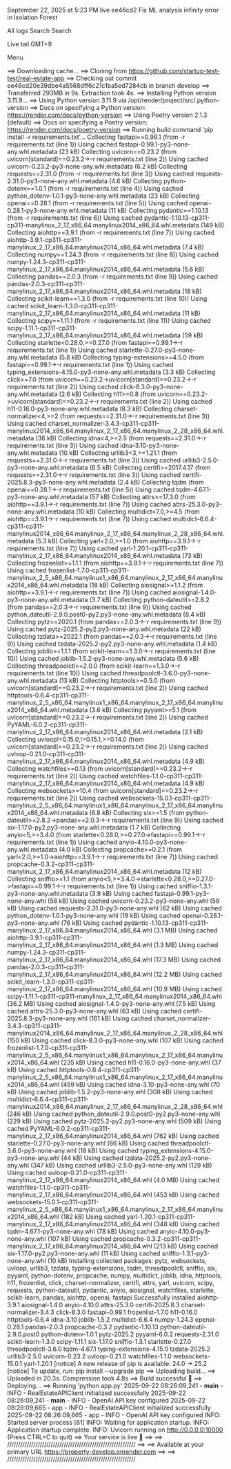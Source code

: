 September 22, 2025 at 5:23 PM
live
ee46cd2
Fix ML analysis infinity error in Isolation Forest

All logs
Search
Search

Live tail
GMT+9

Menu

==> Downloading cache...
==> Cloning from https://github.com/startup-test-test/real-estate-app
==> Checking out commit ee46cd20e39dbe4a5568dff6c21c1ba5ed7284cb in branch develop
==> Transferred 293MB in 9s. Extraction took 4s.
==> Installing Python version 3.11.9...
==> Using Python version 3.11.9 via /opt/render/project/src/.python-version
==> Docs on specifying a Python version: https://render.com/docs/python-version
==> Using Poetry version 2.1.3 (default)
==> Docs on specifying a Poetry version: https://render.com/docs/poetry-version
==> Running build command 'pip install -r requirements.txt'...
Collecting fastapi==0.99.1 (from -r requirements.txt (line 1))
  Using cached fastapi-0.99.1-py3-none-any.whl.metadata (23 kB)
Collecting uvicorn==0.23.2 (from uvicorn[standard]==0.23.2->-r requirements.txt (line 2))
  Using cached uvicorn-0.23.2-py3-none-any.whl.metadata (6.2 kB)
Collecting requests==2.31.0 (from -r requirements.txt (line 3))
  Using cached requests-2.31.0-py3-none-any.whl.metadata (4.6 kB)
Collecting python-dotenv==1.0.1 (from -r requirements.txt (line 4))
  Using cached python_dotenv-1.0.1-py3-none-any.whl.metadata (23 kB)
Collecting openai==0.28.1 (from -r requirements.txt (line 5))
  Using cached openai-0.28.1-py3-none-any.whl.metadata (11 kB)
Collecting pydantic==1.10.13 (from -r requirements.txt (line 6))
  Using cached pydantic-1.10.13-cp311-cp311-manylinux_2_17_x86_64.manylinux2014_x86_64.whl.metadata (149 kB)
Collecting aiohttp==3.9.1 (from -r requirements.txt (line 7))
  Using cached aiohttp-3.9.1-cp311-cp311-manylinux_2_17_x86_64.manylinux2014_x86_64.whl.metadata (7.4 kB)
Collecting numpy==1.24.3 (from -r requirements.txt (line 8))
  Using cached numpy-1.24.3-cp311-cp311-manylinux_2_17_x86_64.manylinux2014_x86_64.whl.metadata (5.6 kB)
Collecting pandas==2.0.3 (from -r requirements.txt (line 9))
  Using cached pandas-2.0.3-cp311-cp311-manylinux_2_17_x86_64.manylinux2014_x86_64.whl.metadata (18 kB)
Collecting scikit-learn==1.3.0 (from -r requirements.txt (line 10))
  Using cached scikit_learn-1.3.0-cp311-cp311-manylinux_2_17_x86_64.manylinux2014_x86_64.whl.metadata (11 kB)
Collecting scipy==1.11.1 (from -r requirements.txt (line 11))
  Using cached scipy-1.11.1-cp311-cp311-manylinux_2_17_x86_64.manylinux2014_x86_64.whl.metadata (59 kB)
Collecting starlette<0.28.0,>=0.27.0 (from fastapi==0.99.1->-r requirements.txt (line 1))
  Using cached starlette-0.27.0-py3-none-any.whl.metadata (5.8 kB)
Collecting typing-extensions>=4.5.0 (from fastapi==0.99.1->-r requirements.txt (line 1))
  Using cached typing_extensions-4.15.0-py3-none-any.whl.metadata (3.3 kB)
Collecting click>=7.0 (from uvicorn==0.23.2->uvicorn[standard]==0.23.2->-r requirements.txt (line 2))
  Using cached click-8.3.0-py3-none-any.whl.metadata (2.6 kB)
Collecting h11>=0.8 (from uvicorn==0.23.2->uvicorn[standard]==0.23.2->-r requirements.txt (line 2))
  Using cached h11-0.16.0-py3-none-any.whl.metadata (8.3 kB)
Collecting charset-normalizer<4,>=2 (from requests==2.31.0->-r requirements.txt (line 3))
  Using cached charset_normalizer-3.4.3-cp311-cp311-manylinux2014_x86_64.manylinux_2_17_x86_64.manylinux_2_28_x86_64.whl.metadata (36 kB)
Collecting idna<4,>=2.5 (from requests==2.31.0->-r requirements.txt (line 3))
  Using cached idna-3.10-py3-none-any.whl.metadata (10 kB)
Collecting urllib3<3,>=1.21.1 (from requests==2.31.0->-r requirements.txt (line 3))
  Using cached urllib3-2.5.0-py3-none-any.whl.metadata (6.5 kB)
Collecting certifi>=2017.4.17 (from requests==2.31.0->-r requirements.txt (line 3))
  Using cached certifi-2025.8.3-py3-none-any.whl.metadata (2.4 kB)
Collecting tqdm (from openai==0.28.1->-r requirements.txt (line 5))
  Using cached tqdm-4.67.1-py3-none-any.whl.metadata (57 kB)
Collecting attrs>=17.3.0 (from aiohttp==3.9.1->-r requirements.txt (line 7))
  Using cached attrs-25.3.0-py3-none-any.whl.metadata (10 kB)
Collecting multidict<7.0,>=4.5 (from aiohttp==3.9.1->-r requirements.txt (line 7))
  Using cached multidict-6.6.4-cp311-cp311-manylinux2014_x86_64.manylinux_2_17_x86_64.manylinux_2_28_x86_64.whl.metadata (5.3 kB)
Collecting yarl<2.0,>=1.0 (from aiohttp==3.9.1->-r requirements.txt (line 7))
  Using cached yarl-1.20.1-cp311-cp311-manylinux_2_17_x86_64.manylinux2014_x86_64.whl.metadata (73 kB)
Collecting frozenlist>=1.1.1 (from aiohttp==3.9.1->-r requirements.txt (line 7))
  Using cached frozenlist-1.7.0-cp311-cp311-manylinux_2_5_x86_64.manylinux1_x86_64.manylinux_2_17_x86_64.manylinux2014_x86_64.whl.metadata (18 kB)
Collecting aiosignal>=1.1.2 (from aiohttp==3.9.1->-r requirements.txt (line 7))
  Using cached aiosignal-1.4.0-py3-none-any.whl.metadata (3.7 kB)
Collecting python-dateutil>=2.8.2 (from pandas==2.0.3->-r requirements.txt (line 9))
  Using cached python_dateutil-2.9.0.post0-py2.py3-none-any.whl.metadata (8.4 kB)
Collecting pytz>=2020.1 (from pandas==2.0.3->-r requirements.txt (line 9))
  Using cached pytz-2025.2-py2.py3-none-any.whl.metadata (22 kB)
Collecting tzdata>=2022.1 (from pandas==2.0.3->-r requirements.txt (line 9))
  Using cached tzdata-2025.2-py2.py3-none-any.whl.metadata (1.4 kB)
Collecting joblib>=1.1.1 (from scikit-learn==1.3.0->-r requirements.txt (line 10))
  Using cached joblib-1.5.2-py3-none-any.whl.metadata (5.6 kB)
Collecting threadpoolctl>=2.0.0 (from scikit-learn==1.3.0->-r requirements.txt (line 10))
  Using cached threadpoolctl-3.6.0-py3-none-any.whl.metadata (13 kB)
Collecting httptools>=0.5.0 (from uvicorn[standard]==0.23.2->-r requirements.txt (line 2))
  Using cached httptools-0.6.4-cp311-cp311-manylinux_2_5_x86_64.manylinux1_x86_64.manylinux_2_17_x86_64.manylinux2014_x86_64.whl.metadata (3.6 kB)
Collecting pyyaml>=5.1 (from uvicorn[standard]==0.23.2->-r requirements.txt (line 2))
  Using cached PyYAML-6.0.2-cp311-cp311-manylinux_2_17_x86_64.manylinux2014_x86_64.whl.metadata (2.1 kB)
Collecting uvloop!=0.15.0,!=0.15.1,>=0.14.0 (from uvicorn[standard]==0.23.2->-r requirements.txt (line 2))
  Using cached uvloop-0.21.0-cp311-cp311-manylinux_2_17_x86_64.manylinux2014_x86_64.whl.metadata (4.9 kB)
Collecting watchfiles>=0.13 (from uvicorn[standard]==0.23.2->-r requirements.txt (line 2))
  Using cached watchfiles-1.1.0-cp311-cp311-manylinux_2_17_x86_64.manylinux2014_x86_64.whl.metadata (4.9 kB)
Collecting websockets>=10.4 (from uvicorn[standard]==0.23.2->-r requirements.txt (line 2))
  Using cached websockets-15.0.1-cp311-cp311-manylinux_2_5_x86_64.manylinux1_x86_64.manylinux_2_17_x86_64.manylinux2014_x86_64.whl.metadata (6.8 kB)
Collecting six>=1.5 (from python-dateutil>=2.8.2->pandas==2.0.3->-r requirements.txt (line 9))
  Using cached six-1.17.0-py2.py3-none-any.whl.metadata (1.7 kB)
Collecting anyio<5,>=3.4.0 (from starlette<0.28.0,>=0.27.0->fastapi==0.99.1->-r requirements.txt (line 1))
  Using cached anyio-4.10.0-py3-none-any.whl.metadata (4.0 kB)
Collecting propcache>=0.2.1 (from yarl<2.0,>=1.0->aiohttp==3.9.1->-r requirements.txt (line 7))
  Using cached propcache-0.3.2-cp311-cp311-manylinux_2_17_x86_64.manylinux2014_x86_64.whl.metadata (12 kB)
Collecting sniffio>=1.1 (from anyio<5,>=3.4.0->starlette<0.28.0,>=0.27.0->fastapi==0.99.1->-r requirements.txt (line 1))
  Using cached sniffio-1.3.1-py3-none-any.whl.metadata (3.9 kB)
Using cached fastapi-0.99.1-py3-none-any.whl (58 kB)
Using cached uvicorn-0.23.2-py3-none-any.whl (59 kB)
Using cached requests-2.31.0-py3-none-any.whl (62 kB)
Using cached python_dotenv-1.0.1-py3-none-any.whl (19 kB)
Using cached openai-0.28.1-py3-none-any.whl (76 kB)
Using cached pydantic-1.10.13-cp311-cp311-manylinux_2_17_x86_64.manylinux2014_x86_64.whl (3.1 MB)
Using cached aiohttp-3.9.1-cp311-cp311-manylinux_2_17_x86_64.manylinux2014_x86_64.whl (1.3 MB)
Using cached numpy-1.24.3-cp311-cp311-manylinux_2_17_x86_64.manylinux2014_x86_64.whl (17.3 MB)
Using cached pandas-2.0.3-cp311-cp311-manylinux_2_17_x86_64.manylinux2014_x86_64.whl (12.2 MB)
Using cached scikit_learn-1.3.0-cp311-cp311-manylinux_2_17_x86_64.manylinux2014_x86_64.whl (10.9 MB)
Using cached scipy-1.11.1-cp311-cp311-manylinux_2_17_x86_64.manylinux2014_x86_64.whl (36.2 MB)
Using cached aiosignal-1.4.0-py3-none-any.whl (7.5 kB)
Using cached attrs-25.3.0-py3-none-any.whl (63 kB)
Using cached certifi-2025.8.3-py3-none-any.whl (161 kB)
Using cached charset_normalizer-3.4.3-cp311-cp311-manylinux2014_x86_64.manylinux_2_17_x86_64.manylinux_2_28_x86_64.whl (150 kB)
Using cached click-8.3.0-py3-none-any.whl (107 kB)
Using cached frozenlist-1.7.0-cp311-cp311-manylinux_2_5_x86_64.manylinux1_x86_64.manylinux_2_17_x86_64.manylinux2014_x86_64.whl (235 kB)
Using cached h11-0.16.0-py3-none-any.whl (37 kB)
Using cached httptools-0.6.4-cp311-cp311-manylinux_2_5_x86_64.manylinux1_x86_64.manylinux_2_17_x86_64.manylinux2014_x86_64.whl (459 kB)
Using cached idna-3.10-py3-none-any.whl (70 kB)
Using cached joblib-1.5.2-py3-none-any.whl (308 kB)
Using cached multidict-6.6.4-cp311-cp311-manylinux2014_x86_64.manylinux_2_17_x86_64.manylinux_2_28_x86_64.whl (246 kB)
Using cached python_dateutil-2.9.0.post0-py2.py3-none-any.whl (229 kB)
Using cached pytz-2025.2-py2.py3-none-any.whl (509 kB)
Using cached PyYAML-6.0.2-cp311-cp311-manylinux_2_17_x86_64.manylinux2014_x86_64.whl (762 kB)
Using cached starlette-0.27.0-py3-none-any.whl (66 kB)
Using cached threadpoolctl-3.6.0-py3-none-any.whl (18 kB)
Using cached typing_extensions-4.15.0-py3-none-any.whl (44 kB)
Using cached tzdata-2025.2-py2.py3-none-any.whl (347 kB)
Using cached urllib3-2.5.0-py3-none-any.whl (129 kB)
Using cached uvloop-0.21.0-cp311-cp311-manylinux_2_17_x86_64.manylinux2014_x86_64.whl (4.0 MB)
Using cached watchfiles-1.1.0-cp311-cp311-manylinux_2_17_x86_64.manylinux2014_x86_64.whl (453 kB)
Using cached websockets-15.0.1-cp311-cp311-manylinux_2_5_x86_64.manylinux1_x86_64.manylinux_2_17_x86_64.manylinux2014_x86_64.whl (182 kB)
Using cached yarl-1.20.1-cp311-cp311-manylinux_2_17_x86_64.manylinux2014_x86_64.whl (348 kB)
Using cached tqdm-4.67.1-py3-none-any.whl (78 kB)
Using cached anyio-4.10.0-py3-none-any.whl (107 kB)
Using cached propcache-0.3.2-cp311-cp311-manylinux_2_17_x86_64.manylinux2014_x86_64.whl (213 kB)
Using cached six-1.17.0-py2.py3-none-any.whl (11 kB)
Using cached sniffio-1.3.1-py3-none-any.whl (10 kB)
Installing collected packages: pytz, websockets, uvloop, urllib3, tzdata, typing-extensions, tqdm, threadpoolctl, sniffio, six, pyyaml, python-dotenv, propcache, numpy, multidict, joblib, idna, httptools, h11, frozenlist, click, charset-normalizer, certifi, attrs, yarl, uvicorn, scipy, requests, python-dateutil, pydantic, anyio, aiosignal, watchfiles, starlette, scikit-learn, pandas, aiohttp, openai, fastapi
Successfully installed aiohttp-3.9.1 aiosignal-1.4.0 anyio-4.10.0 attrs-25.3.0 certifi-2025.8.3 charset-normalizer-3.4.3 click-8.3.0 fastapi-0.99.1 frozenlist-1.7.0 h11-0.16.0 httptools-0.6.4 idna-3.10 joblib-1.5.2 multidict-6.6.4 numpy-1.24.3 openai-0.28.1 pandas-2.0.3 propcache-0.3.2 pydantic-1.10.13 python-dateutil-2.9.0.post0 python-dotenv-1.0.1 pytz-2025.2 pyyaml-6.0.2 requests-2.31.0 scikit-learn-1.3.0 scipy-1.11.1 six-1.17.0 sniffio-1.3.1 starlette-0.27.0 threadpoolctl-3.6.0 tqdm-4.67.1 typing-extensions-4.15.0 tzdata-2025.2 urllib3-2.5.0 uvicorn-0.23.2 uvloop-0.21.0 watchfiles-1.1.0 websockets-15.0.1 yarl-1.20.1
[notice] A new release of pip is available: 24.0 -> 25.2
[notice] To update, run: pip install --upgrade pip
==> Uploading build...
==> Uploaded in 20.3s. Compression took 4.8s
==> Build successful 🎉
==> Deploying...
==> Running 'python app.py'
2025-09-22 08:26:09,241 - __main__ - INFO - RealEstateAPIClient initialized successfully
2025-09-22 08:26:09,241 - __main__ - INFO - OpenAI API key configured
2025-09-22 08:26:09,665 - app - INFO - RealEstateAPIClient initialized successfully
2025-09-22 08:26:09,665 - app - INFO - OpenAI API key configured
INFO:     Started server process [61]
INFO:     Waiting for application startup.
INFO:     Application startup complete.
INFO:     Uvicorn running on http://0.0.0.0:10000 (Press CTRL+C to quit)
==> Your service is live 🎉
==> 
==> ///////////////////////////////////////////////////////////
==> 
==> Available at your primary URL https://property-develop.onrender.com
==> 
==> ///////////////////////////////////////////////////////////
